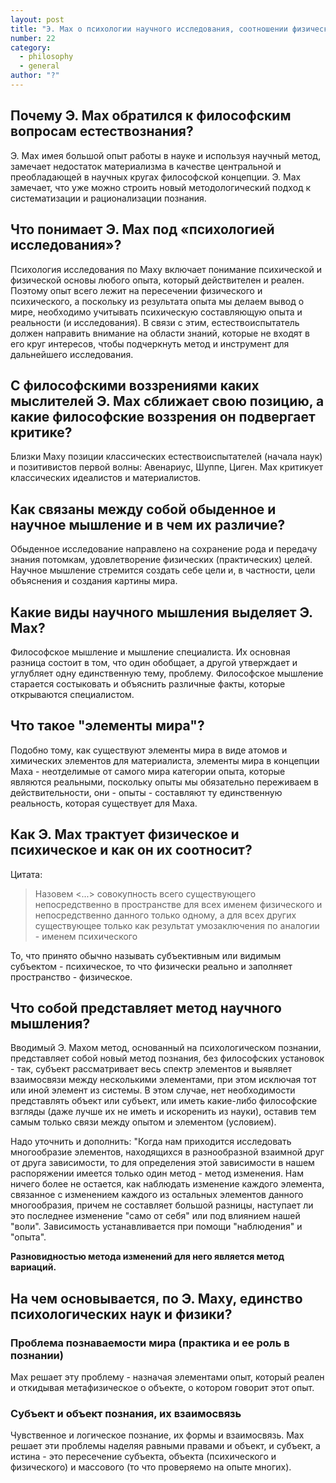 ```yaml
---
layout: post
title: "Э. Мах о психологии научного исследования, соотношении физического и психического, об элементах мира и принципе экономии мышления в науке"
number: 22
category:
  - philosophy
  - general
author: "?"
---
```


## Почему Э. Мах обратился к философским вопросам естествознания?
Э. Мах имея большой опыт работы в науке и используя научный метод, замечает недостаток материализма в качестве центральной и преобладающей в научных кругах философской концепции. Э. Мах замечает, что уже можно строить новый методологический подход к систематизации и рационализации познания.

## Что понимает Э. Мах под «психологией исследования»?
Психология исследования по Маху включает понимание психической и физической основы любого опыта, который действителен и реален. Поэтому опыт всего лежит на пересечении физического и психического, а поскольку из результата опыта мы делаем вывод о мире, необходимо учитывать психическую составляющую опыта и реальности (и исследования). В связи с этим, естествоиспытатель должен направить внимание на области знаний, которые не входят в его круг интересов, чтобы подчеркнуть метод и инструмент для дальнейшего исследования.

## С философскими воззрениями каких мыслителей Э. Мах сближает свою позицию, а какие философские воззрения он подвергает критике?
Близки Маху позиции классических естествоиспытателей (начала наук) и позитивистов первой волны: Авенариус, Шуппе, Циген. Мах критикует классических идеалистов и материалистов.

## Как связаны между собой обыденное и научное мышление и в чем их различие?
Обыденное исследование направлено на сохранение рода и передачу знания потомкам, удовлетворение физических (практических) целей. Научное мышление стремится создать себе цели и, в частности, цели объяснения и создания картины мира.

## Какие виды научного мышления выделяет Э. Мах?
Философское мышление и мышление специалиста. Их основная разница состоит в том, что один обобщает, а другой утверждает и углубляет одну единственную тему, проблему. Философское мышление старается состыковать и объяснить различные факты, которые открываются специалистом. 

## Что такое "элементы мира"?
Подобно тому, как существуют элементы мира в виде атомов и химических элементов для материалиста, элементы мира в концепции Маха - неотделимые от самого мира категории опыта, которые являются реальными, поскольку опыты мы обязательно переживаем в действительности, они - опыты - составляют ту единственную реальность, которая существует для Маха.

## Как Э. Мах трактует физическое и психическое и как он их соотносит?
Цитата:
> Назовем <...> совокупность всего существующего непосредственно в пространстве для всех именем физического и непосредственно данного только одному, а для всех других существующее только как результат умозаключения по аналогии - именем психического

То, что принято обычно называть субъективным или видимым субъектом - психическое, то что физически реально и заполняет пространство - физическое.

## Что собой представляет метод научного мышления?
Вводимый Э. Махом метод, основанный на психологическом познании, представляет собой новый метод познания, без философских установок - так, субъект рассматривает весь спектр элементов и выявляет взаимосвязи между несколькими элементами, при этом исключая тот или иной элемент из системы. В этом случае, нет необходимости представлять объект или субъект, или иметь какие-либо философские взгляды (даже лучше их не иметь и искоренить из науки), оставив тем самым только связи между опытом и элементом (условием).

Надо уточнить и дополнить: "Когда нам приходится исследовать многообразие элементов, находящихся в разнообразной взаимной друг от друга зависимости, то для определения этой зависимости в нашем распоряжении имеется только один метод - метод изменения. Нам ничего более не остается, как наблюдать изменение каждого элемента, связанное с изменением каждого из остальных элементов данного многообразия, причем не составляет большой разницы, наступает ли это последнее изменение "само от себя" или под влиянием нашей "воли". Зависимость устанавливается при помощи "наблюдения" и "опыта".

__Разновидностью метода изменений для него является метод вариаций.__

## На чем основывается, по Э. Маху, единство психологических наук и физики?
### Проблема познаваемости мира (практика и ее роль в познании)
Мах решает эту проблему - назначая элементами опыт, который реален и откидывая метафизическое о объекте, о котором говорит этот опыт.

### Субъект и объект познания, их взаимосвязь
Чувственное и логическое познание, их формы и взаимосвязь. Мах решает эти проблемы наделяя равными правами и объект, и субъект, а истина - это пересечение субъекта, объекта (психического и физического) и массового (то что проверяемо на опыте многих).
